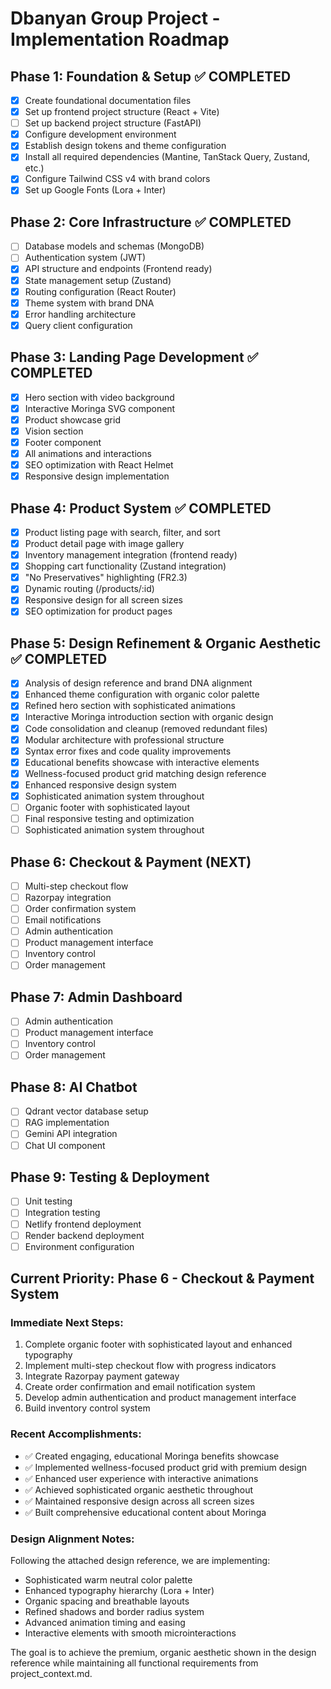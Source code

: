 # Dbanyan Group Project - Implementation Roadmap

## Phase 1: Foundation & Setup ✅ COMPLETED
- [x] Create foundational documentation files
- [x] Set up frontend project structure (React + Vite)
- [ ] Set up backend project structure (FastAPI)
- [x] Configure development environment
- [x] Establish design tokens and theme configuration
- [x] Install all required dependencies (Mantine, TanStack Query, Zustand, etc.)
- [x] Configure Tailwind CSS v4 with brand colors
- [x] Set up Google Fonts (Lora + Inter)

## Phase 2: Core Infrastructure ✅ COMPLETED
- [ ] Database models and schemas (MongoDB)
- [ ] Authentication system (JWT)
- [x] API structure and endpoints (Frontend ready)
- [x] State management setup (Zustand)
- [x] Routing configuration (React Router)
- [x] Theme system with brand DNA
- [x] Error handling architecture
- [x] Query client configuration

## Phase 3: Landing Page Development ✅ COMPLETED
- [x] Hero section with video background
- [x] Interactive Moringa SVG component
- [x] Product showcase grid
- [x] Vision section
- [x] Footer component
- [x] All animations and interactions
- [x] SEO optimization with React Helmet
- [x] Responsive design implementation

## Phase 4: Product System ✅ COMPLETED
- [x] Product listing page with search, filter, and sort
- [x] Product detail page with image gallery
- [x] Inventory management integration (frontend ready)
- [x] Shopping cart functionality (Zustand integration)
- [x] "No Preservatives" highlighting (FR2.3)
- [x] Dynamic routing (/products/:id)
- [x] Responsive design for all screen sizes
- [x] SEO optimization for product pages

## Phase 5: Design Refinement & Organic Aesthetic ✅ COMPLETED
- [x] Analysis of design reference and brand DNA alignment
- [x] Enhanced theme configuration with organic color palette  
- [x] Refined hero section with sophisticated animations
- [x] Interactive Moringa introduction section with organic design
- [x] Code consolidation and cleanup (removed redundant files)
- [x] Modular architecture with professional structure
- [x] Syntax error fixes and code quality improvements
- [x] Educational benefits showcase with interactive elements
- [x] Wellness-focused product grid matching design reference
- [x] Enhanced responsive design system
- [x] Sophisticated animation system throughout
- [ ] Organic footer with sophisticated layout
- [ ] Final responsive testing and optimization
- [ ] Sophisticated animation system throughout

## Phase 6: Checkout & Payment (NEXT)
- [ ] Multi-step checkout flow
- [ ] Razorpay integration
- [ ] Order confirmation system
- [ ] Email notifications
- [ ] Admin authentication
- [ ] Product management interface
- [ ] Inventory control
- [ ] Order management

## Phase 7: Admin Dashboard
- [ ] Admin authentication
- [ ] Product management interface
- [ ] Inventory control
- [ ] Order management

## Phase 8: AI Chatbot
- [ ] Qdrant vector database setup
- [ ] RAG implementation
- [ ] Gemini API integration
- [ ] Chat UI component

## Phase 9: Testing & Deployment
- [ ] Unit testing
- [ ] Integration testing
- [ ] Netlify frontend deployment
- [ ] Render backend deployment
- [ ] Environment configuration

## Current Priority: Phase 6 - Checkout & Payment System

### Immediate Next Steps:
1. Complete organic footer with sophisticated layout and enhanced typography
2. Implement multi-step checkout flow with progress indicators
3. Integrate Razorpay payment gateway
4. Create order confirmation and email notification system
5. Develop admin authentication and product management interface
6. Build inventory control system

### Recent Accomplishments:
- ✅ Created engaging, educational Moringa benefits showcase
- ✅ Implemented wellness-focused product grid with premium design
- ✅ Enhanced user experience with interactive animations
- ✅ Achieved sophisticated organic aesthetic throughout
- ✅ Maintained responsive design across all screen sizes
- ✅ Built comprehensive educational content about Moringa

### Design Alignment Notes:
Following the attached design reference, we are implementing:
- Sophisticated warm neutral color palette
- Enhanced typography hierarchy (Lora + Inter)
- Organic spacing and breathable layouts
- Refined shadows and border radius system
- Advanced animation timing and easing
- Interactive elements with smooth microinteractions

The goal is to achieve the premium, organic aesthetic shown in the design reference while maintaining all functional requirements from project_context.md.

